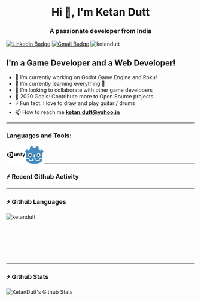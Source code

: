 <h1 align="center">Hi 👋, I'm Ketan Dutt</h1>
<h3 align="center">A passionate developer from India</h3>

[![Linkedin Badge](https://img.shields.io/badge/-KetanDutt-blue?style=flat-square&logo=Linkedin&logoColor=white&link=https://www.linkedin.com/in/ketan-dutt-006104b7/)](https://www.linkedin.com/in/ketan-dutt-006104b7/)  [![Gmail Badge](https://img.shields.io/badge/-ketan6196@gmail.com-c14438?style=flat-square&logo=Gmail&logoColor=white&link=mailto:ketan6196@gmail.com)](mailto:ketan6196@gmail.com)  <img src="https://komarev.com/ghpvc/?username=ketandutt" alt="ketandutt" />

## I'm a Game Developer and a Web Developer!

- 🔭 I’m currently working on Godot Game Engine and Roku!
- 🌱 I’m currently learning everything 🤣
- 👯 I’m looking to collaborate with other game developers
- 🥅 2020 Goals: Contribute more to Open Source projects
- ⚡ Fun fact: I love to draw and play guitar / drums
- 📫 How to reach me **ketan.dutt@yahoo.in**

<!-- ### Spotify Playing 🎧
[<img src="https://now-playing-codestackr.vercel.app/api/spotify-playing" alt="codeSTACKr Spotify Playing" width="350" />](https://open.spotify.com/user/swyqyimdc12jajde4vpwd2x1b) -->

---

### Languages and Tools:

<img align="left" alt="Unity" width="50px" src="https://raw.githubusercontent.com/github/explore/80688e429a7d4ef2fca1e82350fe8e3517d3494d/topics/unity/unity.png" />
<img align="left" alt="Godot Game Engine" width="50px" src="https://raw.githubusercontent.com/github/explore/80688e429a7d4ef2fca1e82350fe8e3517d3494d/topics/godot/godot.png" />

<br />
<br />

---

### :zap: Recent Github Activity
  
<!--START_SECTION:activity-->
<!--END_SECTION:activity-->

---

### :zap: Github Languages
<p><img align="left" src="https://github-readme-stats.vercel.app/api/top-langs/?username=ketandutt&layout=compact&hide=html" alt="ketandutt" /></p>

<br />
<br />
<br />
<br />
<br />
<br />
<br />

---

### :zap: Github Stats
<p><img align="left" alt="KetanDutt's Github Stats"  src="https://github-readme-stats.ketandutt.vercel.app/api?username=ketandutt&show_icons=true"/></p>
<br />

<!-- <img align="left" alt="codeSTACKr's Github Stats" src="https://github-readme-stats.codestackr.vercel.app/api?username=codeSTACKr&show_icons=true&hide_border=true" /> -->


[linkedin]: https://www.linkedin.com/in/ketan-dutt-006104b7/
[website]: https://www.linkedin.com/in/ketan-dutt-006104b7/
[godot]: https://www.linkedin.com/in/ketan-dutt-006104b7/

